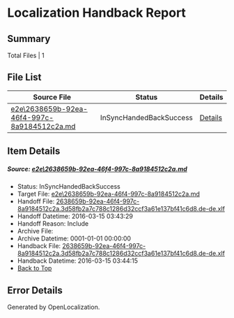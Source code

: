 # <a name='report-top'></a> Localization Handback Report

## Summary
 Total Files | 1

## File List
 Source File | Status | Details 
 ----------- | ------ | ------- 
 [e2e\2638659b-92ea-46f4-997c-8a9184512c2a.md](https://github.com/OpenLocalizationTest/oltest/blob/de7ec52f253ba1961938079f524752e94df9b677/e2e/2638659b-92ea-46f4-997c-8a9184512c2a.md) | InSyncHandedBackSuccess | [Details](#28d3de28db81c223586c6505e06f1b29a0545edb2)

## Item Details
##### <a name='28d3de28db81c223586c6505e06f1b29a0545edb2'></a> Source: [e2e\2638659b-92ea-46f4-997c-8a9184512c2a.md](https://github.com/OpenLocalizationTest/oltest/blob/de7ec52f253ba1961938079f524752e94df9b677/e2e/2638659b-92ea-46f4-997c-8a9184512c2a.md)
* Status: InSyncHandedBackSuccess
* Target File: [e2e\2638659b-92ea-46f4-997c-8a9184512c2a.md](https://github.com/OpenLocalizationTestOrg/oltest.de-de/blob/ad1946e04c7f904ef05063cdf91092ccb3e47bfd/e2e/2638659b-92ea-46f4-997c-8a9184512c2a.md)
* Handoff File: [2638659b-92ea-46f4-997c-8a9184512c2a.3d58fb2a7c788c1286d32ccf3a61e137bf41c6d8.de-de.xlf](https://github.com/OpenLocalizationTestOrg/olhandoff/blob/a5cc4e2dff352ee77d456fc2780f25363b1feaea/ol-handoff/OpenLocalizationTestOrg/oltest.de-de/yuwzho/ht/2638659b-92ea-46f4-997c-8a9184512c2a.3d58fb2a7c788c1286d32ccf3a61e137bf41c6d8.de-de.xlf)
* Handoff Datetime: 2016-03-15 03:43:29
* Handoff Reason: Include
* Archive File: 
* Archive Datetime: 0001-01-01 00:00:00
* Handback File: [2638659b-92ea-46f4-997c-8a9184512c2a.3d58fb2a7c788c1286d32ccf3a61e137bf41c6d8.de-de.xlf](https://github.com/OpenLocalizationTestOrg/olhandback/blob/1ade57ef9a7f26d911b96a32f8d93c38317a32f5/ol-handback/OpenLocalizationTestOrg/oltest.de-de/yuwzho/ht/2638659b-92ea-46f4-997c-8a9184512c2a.3d58fb2a7c788c1286d32ccf3a61e137bf41c6d8.de-de.xlf)
* Handback Datetime: 2016-03-15 03:44:15
* [Back to Top](#report-top)


## Error Details

Generated by OpenLocalization.
